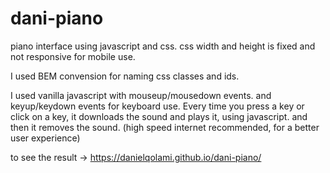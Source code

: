 # dani-piano
piano interface using javascript and css. css width and height is fixed and not responsive for mobile use.

I used BEM convension for naming css classes and ids.

I used vanilla javascript with mouseup/mousedown events. and keyup/keydown events for keyboard use.
Every time you press a key or click on a key, it downloads the sound and plays it, using javascript. and then it removes the sound. (high speed internet recommended, for a better user experience)

to see the result -> https://danielqolami.github.io/dani-piano/
